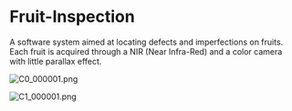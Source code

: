 # Fruit-Inspection
A software system aimed at locating defects and imperfections on fruits. Each fruit is acquired through a NIR (Near Infra-Red) and a color camera with little parallax effect.

![C0_000001.png](https://github.com/claudiopate/Fruit-Inspection/blob/master/fruit_images/first%20task/C0_000001.png)

![C1_000001.png](https://github.com/claudiopate/Fruit-Inspection/blob/master/fruit_images/first%20task/C1_000001.png)

    
